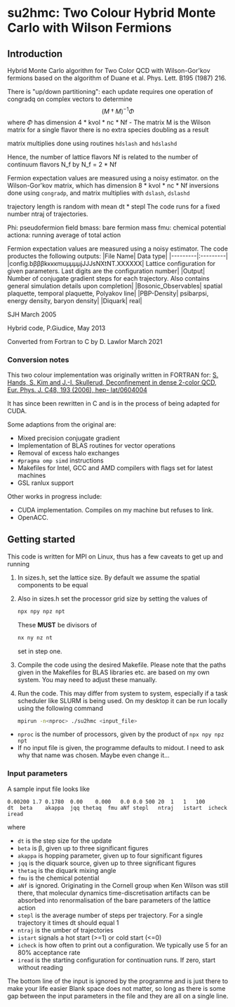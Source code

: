 # su2hmc: Two Colour Hybrid Monte Carlo with Wilson Fermions
## Introduction
Hybrid Monte Carlo algorithm for Two Color QCD with Wilson-Gor'kov fermions
based on the algorithm of Duane et al. Phys. Lett. B195 (1987) 216. 

There is "up/down partitioning": each update requires
one operation of congradq on complex vectors to determine
$$
\left(M\dagger M\right)^{-1}\Phi
$$ 
where $\Phi$ has dimension 4 * kvol * nc * Nf -
The matrix M is the Wilson matrix for a single flavor
there is no extra species doubling as a result

matrix multiplies done using routines `hdslash` and `hdslashd`

Hence, the number of lattice flavors Nf is related to the
number of continuum flavors N_f by
              N_f = 2 * Nf

Fermion expectation values are measured using a noisy estimator.
on the Wilson-Gor'kov matrix, which has dimension 8 * kvol * nc * Nf
inversions done using `congradp`, and matrix multiplies with `dslash`,
`dslashd`

trajectory length is random with mean dt * stepl
The code runs for a fixed number ntraj of trajectories.

Phi: pseudofermion field 
bmass: bare fermion mass 
fmu: chemical potential 
actiona: running average of total action

Fermion expectation values are measured using a noisy estimator.
The code productes the following outputs:
|File Name| Data type|
|---------|:---------|
|config.bβββkκκκmuμμμμjJJJsNXtNT.XXXXXX| Lattice configuration for given parameters. Last digits are the configuration number|
|Output|	Number of conjugate gradient steps for each trajectory. Also contains general simulation details upon completion|
|Bosonic_Observables|		spatial plaquette, temporal plaquette, Polyakov line|
|PBP-Density|				psibarpsi, energy density, baryon density|
|Diquark|					real<qq>|

SJH March 2005

Hybrid code, P.Giudice, May 2013
	
Converted from Fortran to C by D. Lawlor March 2021
	
### Conversion notes
This two colour implementation was originally written in FORTRAN for:
[S. Hands, S. Kim and J.-I. Skullerud, Deconfinement in
dense 2-color QCD, Eur. Phys. J. C48, 193 (2006), hep-
lat/0604004](https://arxiv.org/abs/hep-lat/0604004)

It has since been rewritten in C and is in the process of being adapted for CUDA.

Some adaptions from the original are:
-	Mixed precision conjugate gradient
-	Implementation of BLAS routines for vector operations
-	Removal of excess halo exchanges
-	`#pragma omp simd` instructions
-	Makefiles for Intel, GCC and AMD compilers with flags set for latest machines
-	GSL ranlux support

Other works in progress include:
-	CUDA implementation. Compiles on my machine but refuses to link.
-	OpenACC.

## Getting started
This code is written for MPI on Linux, thus has a few caveats to get up and running
1.	In sizes.h, set the lattice size. By default we assume the spatial components
	to be equal
2.	Also in sizes.h set the processor grid size by setting the values of
	``` c
	npx npy npz npt
	```
	These **MUST**  be divisors of 
	``` c
	nx ny nz nt
	```
	set in step one.
3.	Compile the code using the desired Makefile. Please note that the paths given in the Makefiles for
	BLAS libraries etc. are based on my own system. You may need to adjust these manually.
4.	Run the code. This may differ from system to system, especially if a task scheduler like SLURM is being used.
	On my desktop it can be run locally using the following command

	``` sh
	mpirun -n<nproc> ./su2hmc <input_file>
	```

-	`nproc` is the number of processors, given by the product of `npx npy npz npt`
-	If no input file is given, the programme defaults to midout. I need to ask why that name was chosen. Maybe even change it...

### Input parameters
A sample input file looks like
```
0.00200	1.7	0.1780	0.00	0.000	0.0	0.0	500	20	1	1	100
dt	beta	akappa	jqq	thetaq	fmu	aNf	stepl	ntraj	istart	icheck	iread
```
where
- `dt` is the step size for the update
- `beta` is β, given up to three significant figures
- `akappa` is hopping parameter, given up to four significant figures
- `jqq` is the diquark source, given up to three significant figures
- `thetaq` is the diquark mixing angle
- `fmu` is the chemical potential
- `aNf` is ignored. Originating in the Cornell group when Ken Wilson was still there, that molecular dynamics time-discretisation artifacts can be absorbed into renormalisation of the bare parameters of the lattice action
- `stepl` is the average number of steps per trajectory. For a single trajectory it times dt should equal 1
- `ntraj` is the umber of trajectories
- `istart` signals a hot start (>=1) or cold start (<=0)
- `icheck` is how often to print out a configuration. We typically use 5 for an 80% acceptance rate
- `iread` is the starting configuration for continuation runs. If zero, start without reading

The bottom line of the input is ignored by the programme and is just there to make your life easier
Blank space does not matter, so long as there is some gap between the input parameters in the file and they are all
on a single line.
